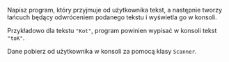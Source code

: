 Napisz program, który przyjmuje od użytkownika tekst, a następnie tworzy łańcuch będący odwróceniem podanego tekstu i wyświetla go w konsoli.

Przykładowo dla tekstu `"Kot"`, program powinien wypisać w konsoli tekst `"toK"`.

Dane pobierz od użytkownika w konsoli za pomocą klasy `Scanner`.
